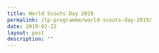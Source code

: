 ```yaml
---
title: World Scouts Day 2019
permalink: /lp-programme/world-scouts-day-2019/
date: 2019-02-22
layout: post
description: ""
---
```

